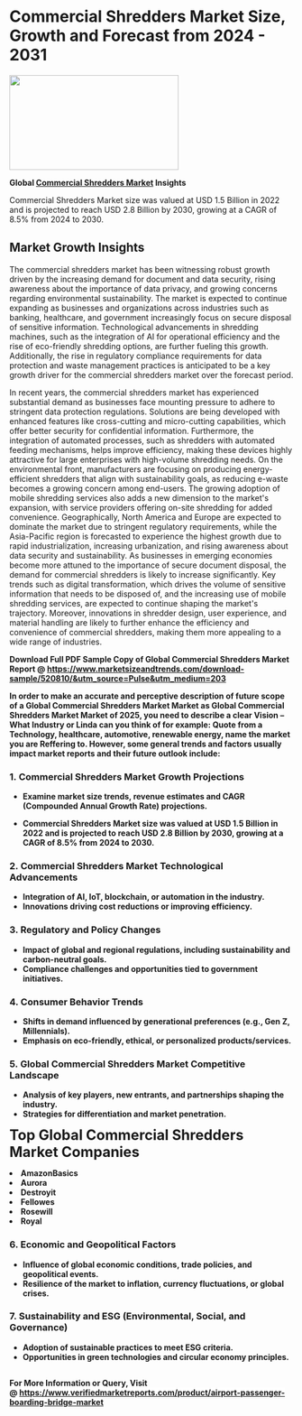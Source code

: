 <H1>Commercial Shredders Market Size, Growth and Forecast from 2024 - 2031</H1><img class="aligncenter size-medium wp-image-584254" src="https://thirdeyenews.in/wp-content/uploads/2024/09/Global-Market-Research-300x168.jpeg" alt="" width="300" height="168" /><p><strong>Global&nbsp;<a href="https://www.marketsizeandtrends.com/download-sample/520810/&amp;utm_source=Pulse&amp;utm_medium=203">Commercial Shredders Market</a> Insights</strong></p><p>Commercial Shredders Market size was valued at USD 1.5 Billion in 2022 and is projected to reach USD 2.8 Billion by 2030, growing at a CAGR of 8.5% from 2024 to 2030.</p><p><h2>Market Growth Insights</h2> <p>The commercial shredders market has been witnessing robust growth driven by the increasing demand for document and data security, rising awareness about the importance of data privacy, and growing concerns regarding environmental sustainability. The market is expected to continue expanding as businesses and organizations across industries such as banking, healthcare, and government increasingly focus on secure disposal of sensitive information. Technological advancements in shredding machines, such as the integration of AI for operational efficiency and the rise of eco-friendly shredding options, are further fueling this growth. Additionally, the rise in regulatory compliance requirements for data protection and waste management practices is anticipated to be a key growth driver for the commercial shredders market over the forecast period.</p> <p><strong></strong></p> <p>In recent years, the commercial shredders market has experienced substantial demand as businesses face mounting pressure to adhere to stringent data protection regulations. Solutions are being developed with enhanced features like cross-cutting and micro-cutting capabilities, which offer better security for confidential information. Furthermore, the integration of automated processes, such as shredders with automated feeding mechanisms, helps improve efficiency, making these devices highly attractive for large enterprises with high-volume shredding needs. On the environmental front, manufacturers are focusing on producing energy-efficient shredders that align with sustainability goals, as reducing e-waste becomes a growing concern among end-users. The growing adoption of mobile shredding services also adds a new dimension to the market's expansion, with service providers offering on-site shredding for added convenience. Geographically, North America and Europe are expected to dominate the market due to stringent regulatory requirements, while the Asia-Pacific region is forecasted to experience the highest growth due to rapid industrialization, increasing urbanization, and rising awareness about data security and sustainability. As businesses in emerging economies become more attuned to the importance of secure document disposal, the demand for commercial shredders is likely to increase significantly. Key trends such as digital transformation, which drives the volume of sensitive information that needs to be disposed of, and the increasing use of mobile shredding services, are expected to continue shaping the market's trajectory. Moreover, innovations in shredder design, user experience, and material handling are likely to further enhance the efficiency and convenience of commercial shredders, making them more appealing to a wide range of industries.</p> <p><strong></p><p><span class=""><strong>Download Full PDF Sample Copy of Global Commercial Shredders Market Report</strong> @ <a href="https://www.marketsizeandtrends.com/download-sample/520810/&amp;utm_source=Pulse&amp;utm_medium=203" target="_blank">https://www.marketsizeandtrends.com/download-sample/520810/&amp;utm_source=Pulse&amp;utm_medium=203</a></span></p><p>In order to make an accurate and perceptive description of future scope of a Global&nbsp;Commercial Shredders Market Market as Global&nbsp;Commercial Shredders Market Market of 2025, you need to describe a clear Vision &ndash; What Industry or Linda can you think of for example: Quote from a Technology, healthcare, automotive, renewable energy, name the market you are Reffering to. However, some general trends and factors usually impact market reports and their future outlook include:</p><h3>1.&nbsp;<strong>Commercial Shredders Market Growth Projections</strong></h3><ul><li>Examine market size trends, revenue estimates and CAGR (Compounded Annual Growth Rate) projections.</li><li><p>Commercial Shredders Market size was valued at USD 1.5 Billion in 2022 and is projected to reach USD 2.8 Billion by 2030, growing at a CAGR of 8.5% from 2024 to 2030.</p></li></ul><h3>2.&nbsp;<strong>Commercial Shredders Market Technological Advancements</strong></h3><ul><li>Integration of AI, IoT, blockchain, or automation in the industry.</li><li>Innovations driving cost reductions or improving efficiency.</li></ul><h3>3.&nbsp;<strong>Regulatory and Policy Changes</strong></h3><ul><li>Impact of global and regional regulations, including sustainability and carbon-neutral goals.</li><li>Compliance challenges and opportunities tied to government initiatives.</li></ul><h3>4.&nbsp;<strong>Consumer Behavior Trends</strong></h3><ul><li>Shifts in demand influenced by generational preferences (e.g., Gen Z, Millennials).</li><li>Emphasis on eco-friendly, ethical, or personalized products/services.</li></ul><h3>5.&nbsp;<strong>Global Commercial Shredders Market Competitive Landscape</strong></h3><ul><li>Analysis of key players, new entrants, and partnerships shaping the industry.</li><li>Strategies for differentiation and market penetration.</li></ul><p data-pm-slice="1 1 []"><span style="color: inherit; font-family: inherit; font-size: 25px;">Top Global Commercial Shredders Market Companies</span></p><div class="" data-test-id=""><p><li>AmazonBasics</li><li> Aurora</li><li> Destroyit</li><li> Fellowes</li><li> Rosewill</li><li> Royal</li></p></div><h3>6.&nbsp;<strong>Economic and Geopolitical Factors</strong></h3><ul><li>Influence of global economic conditions, trade policies, and geopolitical events.</li><li>Resilience of the market to inflation, currency fluctuations, or global crises.</li></ul><h3>7.&nbsp;<strong>Sustainability and ESG (Environmental, Social, and Governance)</strong></h3><ul><li>Adoption of sustainable practices to meet ESG criteria.</li><li>Opportunities in green technologies and circular economy principles.</li></ul><h2><strong style="font-size: 14px;">For More Information or Query, Visit @&nbsp;</strong><a style="background-color: #ffffff; font-size: 14px;" href="https://www.marketsizeandtrends.com/report/commercial-shredders-market/" target="_blank">https://www.verifiedmarketreports.com/product/airport-passenger-boarding-bridge-market</a></h2>
